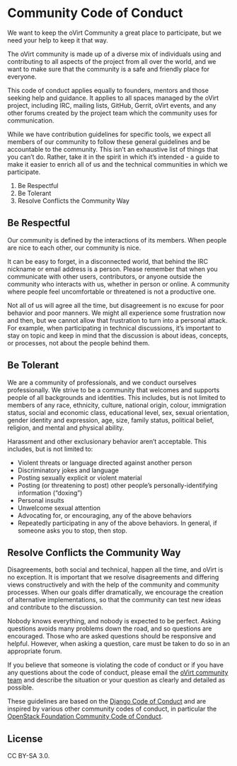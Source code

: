# Community Code of Conduct

We want to keep the oVirt Community a great place to participate, but we
need your help to keep it that way.

The oVirt community is made up of a diverse mix of individuals using and
contributing to all aspects of the project from all over the world, and
we want to make sure that the community is a safe and friendly place for
everyone.

This code of conduct applies equally to founders, mentors and those
seeking help and guidance. It applies to all spaces managed by the oVirt
project, including IRC, mailing lists, GitHub, Gerrit, oVirt events, and
any other forums created by the project team which the community uses
for communication.

While we have contribution guidelines for specific tools, we expect all
members of our community to follow these general guidelines and be
accountable to the community. This isn’t an exhaustive list of things
that you can’t do. Rather, take it in the spirit in which it’s intended
\- a guide to make it easier to enrich all of us and the technical
communities in which we participate.

1. Be Respectful
2. Be Tolerant
3. Resolve Conflicts the Community Way

## Be Respectful

Our community is defined by the interactions of its members. When people
are nice to each other, our community is nice.

It can be easy to forget, in a disconnected world, that behind the IRC
nickname or email address is a person. Please remember that when you
communicate with other users, contributors, or anyone outside the
community who interacts with us, whether in person or online. A
community where people feel uncomfortable or threatened is not a
productive one.

Not all of us will agree all the time, but disagreement is no excuse for
poor behavior and poor manners. We might all experience some frustration
now and then, but we cannot allow that frustration to turn into a
personal attack. For example, when participating in technical
discussions, it’s important to stay on topic and keep in mind that the
discussion is about ideas, concepts, or processes, not about the people
behind them.

## Be Tolerant

We are a community of professionals, and we conduct ourselves
professionally. We strive to be a community that welcomes and supports
people of all backgrounds and identities. This includes, but is not
limited to members of any race, ethnicity, culture, national origin,
colour, immigration status, social and economic class, educational
level, sex, sexual orientation, gender identity and expression, age,
size, family status, political belief, religion, and mental and physical
ability.

Harassment and other exclusionary behavior aren’t acceptable. This
includes, but is not limited to:

- Violent threats or language directed against another person
- Discriminatory jokes and language
- Posting sexually explicit or violent material
- Posting (or threatening to post) other people’s personally-identifying information (“doxing”)
- Personal insults
- Unwelcome sexual attention
- Advocating for, or encouraging, any of the above behaviors
- Repeatedly participating in any of the above behaviors. In general, if someone asks you to stop, then stop.

## Resolve Conflicts the Community Way

Disagreements, both social and technical, happen all the time, and oVirt
is no exception. It is important that we resolve disagreements and
differing views constructively and with the help of the community and
community processes. When our goals differ dramatically, we encourage
the creation of alternative implementations, so that the community can
test new ideas and contribute to the discussion.

Nobody knows everything, and nobody is expected to be perfect. Asking
questions avoids many problems down the road, and so questions are
encouraged. Those who are asked questions should be responsive and
helpful. However, when asking a question, care must be taken to do so in
an appropriate forum.

If you believe that someone is violating the code of conduct or if you
have any questions about the code of conduct, please email the
[oVirt community team](mailto:community@ovirt.org) and describe the
situation or your question as clearly and detailed as possible.

These guidelines are based on the
[Django Code of Conduct](https://www.djangoproject.com/conduct/)
and are inspired by various other community codes of conduct, in
particular the
[OpenStack Foundation Community Code of Conduct](https://www.openstack.org/legal/community-code-of-conduct/).

## License

CC BY-SA 3.0.
